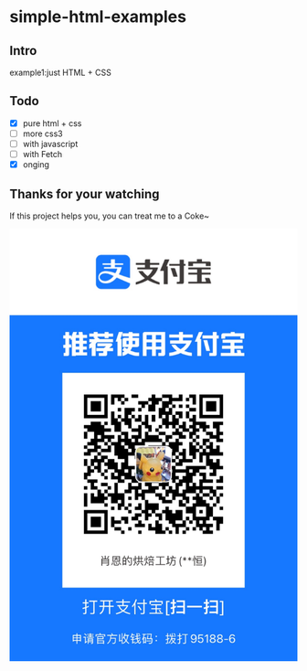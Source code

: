 # simple-html-examples

## Intro

example1:just HTML + CSS 

## Todo

* [x] pure html + css
* [ ] more css3
* [ ] with javascript
* [ ] with Fetch
* [x] onging

## Thanks for your watching

If this project helps you, you can treat me to a Coke~

![ali](https://raw.githubusercontent.com/WooZH/simple-html-examples/main/alipay.JPG)
